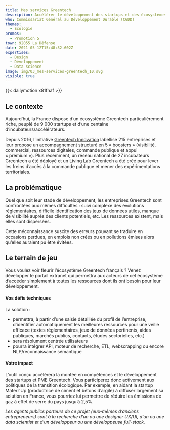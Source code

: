 ```yaml
---
title: Mes services Greentech
description: Accélérer le développement des startups et des écosystèmes Greentech
who: Commissariat Général au Développement Durable (CGDD)
themes:
  - Ecologie
promos:
  - Promotion 5
town: 92055 La Défense
date: 2021-05-12T15:48:32.602Z
expertises:
  - Design
  - Développement
  - Data science
image: img/03_mes-services-greentech_10.svg
visible: true
---
```

{{< dailymotion x81fhaf >}}

## Le contexte

Aujourd’hui, la France dispose d’un écosystème Greentech particulièrement riche, peuplé de 9 000 startups et d’une centaine d’incubateurs/accélérateurs.

Depuis 2016, l’initiative [Greentech Innovation](https://greentechinnovation.fr/) labellise 215 entreprises et leur propose un accompagnement structuré en 5 « boosters » (visibilité, commercial, ressources digitales, commande publique et appui « premium »). Plus récemment, un réseau national de 27 incubateurs Greentech a été déployé et un Living Lab Greentech a été créé pour lever les freins d’accès à la commande publique et mener des expérimentations territoriales.

## La problématique

Quel que soit leur stade de développement, les entreprises Greentech sont confrontées aux mêmes difficultés : suivi complexe des évolutions réglementaires, difficile identification des jeux de données utiles, manque de visibilité auprès des clients potentiels, etc. Les ressources existent, mais elles sont dispersées.

Cette méconnaissance suscite des erreurs pouvant se traduire en occasions perdues, en emplois non créés ou en pollutions émises alors qu’elles auraient pu être évitées.

## Le terrain de jeu

Vous voulez voir fleurir l’écosystème Greentech français ? Venez développer le portail extranet qui permettra aux acteurs de cet écosystème d’accéder simplement à toutes les ressources dont ils ont besoin pour leur développement.

#### Vos défis techniques

La solution :

* permettra, à partir d’une saisie détaillée du profil de l’entreprise, d’identifier automatiquement les meilleures ressources pour une veille efficace (textes réglementaires, jeux de données pertinents, aides publiques, marchés publics, contacts, études sectorielles, etc.)
* sera résolument centrée utilisateurs
* pourra intégrer API, moteur de recherche, ETL, webscrapping ou encore NLP/reconnaissance sémantique

#### Votre impact 

L’outil conçu accélèrera la montée en compétences et le développement des startups et PME Greentech. Vous participerez donc activement aux politiques de la transition écologique. Par exemple, en aidant la startup Materr’Up (productrice de ciment et bétons d’argile) à diffuser largement sa solution en France, vous pourriez lui permettre de réduire les émissions de gaz à effet de serre du pays jusqu’à 2,5%.

*Les agents publics porteurs de ce projet (eux-mêmes d’anciens entrepreneurs) sont à la recherche d’un ou une designer UX/UI, d’un ou une data scientist et d’un développeur ou une développeuse full-stack.*